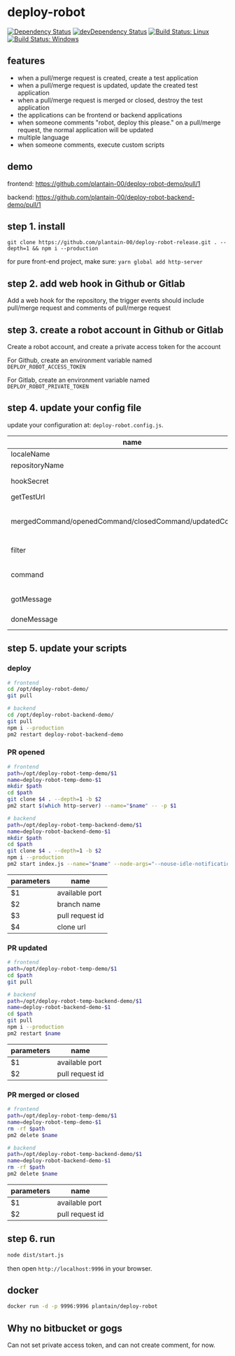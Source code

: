 # deploy-robot

[![Dependency Status](https://david-dm.org/plantain-00/deploy-robot.svg)](https://david-dm.org/plantain-00/deploy-robot)
[![devDependency Status](https://david-dm.org/plantain-00/deploy-robot/dev-status.svg)](https://david-dm.org/plantain-00/deploy-robot#info=devDependencies)
[![Build Status: Linux](https://travis-ci.org/plantain-00/deploy-robot.svg?branch=master)](https://travis-ci.org/plantain-00/deploy-robot)
[![Build Status: Windows](https://ci.appveyor.com/api/projects/status/github/plantain-00/deploy-robot?branch=master&svg=true)](https://ci.appveyor.com/project/plantain-00/deploy-robot/branch/master)

## features

+ when a pull/merge request is created, create a test application
+ when a pull/merge request is updated, update the created test application
+ when a pull/merge request is merged or closed, destroy the test application
+ the applications can be frontend or backend applications
+ when someone comments "robot, deploy this please." on a pull/merge request, the normal application will be updated
+ multiple language
+ when someone comments, execute custom scripts

## demo

frontend: <https://github.com/plantain-00/deploy-robot-demo/pull/1>

backend: <https://github.com/plantain-00/deploy-robot-backend-demo/pull/1>

## step 1. install

`git clone https://github.com/plantain-00/deploy-robot-release.git . --depth=1 && npm i --production`

for pure front-end project, make sure: `yarn global add http-server`

## step 2. add web hook in Github or Gitlab

Add a web hook for the repository, the trigger events should include pull/merge request and comments of pull/merge request

## step 3. create a robot account in Github or Gitlab

Create a robot account, and create a private access token for the account

For Github, create an environment variable named `DEPLOY_ROBOT_ACCESS_TOKEN`

For Gitlab, create an environment variable named `DEPLOY_ROBOT_PRIVATE_TOKEN`

## step 4. update your config file

update your configuration at: `deploy-robot.config.js`.

name | description
--- | ---
localeName | multiple language name
repositoryName | repository name
hookSecret | the secret string you got from step 2
getTestUrl | your test environment url rule
mergedCommand/openedCommand/closedCommand/updatedCommand | the scripts executed when a pull/merge request is merged/opened/closed/updated, see step 5
filter | whether the comment will trigger the comment action
command | the script executed when a comment triggers the comment action, see step 5
gotMessage | the message when your service got the payload
doneMessage | the message when you have done to execute the script

## step 5. update your scripts

### deploy

```bash
# frontend
cd /opt/deploy-robot-demo/
git pull
```

```bash
# backend
cd /opt/deploy-robot-backend-demo/
git pull
npm i --production
pm2 restart deploy-robot-backend-demo
```

### PR opened

```bash
# frontend
path=/opt/deploy-robot-temp-demo/$1
name=deploy-robot-temp-demo-$1
mkdir $path
cd $path
git clone $4 . --depth=1 -b $2
pm2 start $(which http-server) --name="$name" -- -p $1
```

```bash
# backend
path=/opt/deploy-robot-temp-backend-demo/$1
name=deploy-robot-backend-demo-$1
mkdir $path
cd $path
git clone $4 . --depth=1 -b $2
npm i --production
pm2 start index.js --name="$name" --node-args="--nouse-idle-notification --expose-gc --max-old-space-size=8192" -- -p $1
```

parameters | name
--- | ---
$1 | available port
$2 | branch name
$3 | pull request id
$4 | clone url

### PR updated

```bash
# frontend
path=/opt/deploy-robot-temp-demo/$1
cd $path
git pull
```

```bash
# backend
path=/opt/deploy-robot-temp-backend-demo/$1
name=deploy-robot-backend-demo-$1
cd $path
git pull
npm i --production
pm2 restart $name
```

parameters | name
--- | ---
$1 | available port
$2 | pull request id

### PR merged or closed

```bash
# frontend
path=/opt/deploy-robot-temp-demo/$1
name=deploy-robot-temp-demo-$1
rm -rf $path
pm2 delete $name
```

```bash
# backend
path=/opt/deploy-robot-temp-backend-demo/$1
name=deploy-robot-backend-demo-$1
rm -rf $path
pm2 delete $name
```

parameters | name
--- | ---
$1 | available port
$2 | pull request id

## step 6. run

```bash
node dist/start.js
```

then open `http://localhost:9996` in your browser.

## docker

```bash
docker run -d -p 9996:9996 plantain/deploy-robot
```

## Why no bitbucket or gogs

Can not set private access token, and can not create comment, for now.
